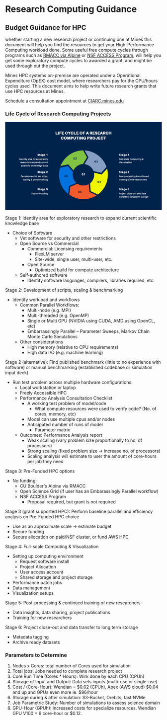 # Research Computing Guidance

## Budget Guidance for HPC

whether starting a new research project or continuing one at Mines this document 
will help you find the resources to get your High-Performance Computing workload
done. Some useful free compute cycles through programs such as 
[RMACC via Alpine](https://curc.readthedocs.io/en/latest/access/rmacc.html) or 
[NSF ACCESS Program](https://access-ci.org/), will help you get some exploratory compute 
cycles to awarded a grant, and might be used through out the project.

Mines HPC systems on-premise are operated under a Operational Expenditure (OpEX)
cost model, where researchers pay for the CPU/hours cycles used. This document 
aims to help write future research grants that use HPC resources at Mines.

Schedule a consultation appointment at 
[CIARC.mines.edu](https://helpcenter.mines.edu/TDClient/1946/Portal/Requests/TicketRequests/NewForm?ID=4GCQlvW5OYk_&RequestorType=Service)


### Life Cycle of Research Computing Projects

![Life Cycle of an HPC Project](/_static/life_cycle_hpc_project.png)

Stage 1: Identify area for exploratory research to expand current scientific knowledge base
  - Choice of Software
    - Vet software for security and other restrictions
    - Open Source vs Commercial
      - Commercial: Licensing requirements
        - FlexLM server
        - Site-wide, single user, multi-user, etc.
      - Open Source
        - Optimized build for compute architecture
    - Self-authored software
      - Identify software languages, compilers, libraries required, etc.

Stage 2: Development of scripts, scaling & benchmarking
  - Identify workload and workflows
    - Common Parallel Workflows:
      - Multi-node (e.g. MPI)
      - Multi-threaded (e.g. OpenMP)
      - Single or Multi GPU (NVIDIA using CUDA, AMD using OpenCL, etc)
      - Embarrassingly Parallel – Parameter Sweeps, Markov Chain Monte Carlo Simulations
    - Other considerations
      - High memory (relative to CPU requirements)
      - High data I/O (e.g. machine learning)

Stage 2 (alternative): Find published benchmark (little to no experience with software) or manual benchmarking (established codebase or simulation input deck)
  - Run test problem across multiple hardware configurations:
    - Local workstation or laptop
    - Freely Accessible HPC
    - Performance Analysis Consultation Checklist
      - A working test problem of model/code
        - What compute resources were used to verify code? (No. of cores, memory, etc)
      - Model can use multiple cpus and/or nodes
      - Anticipated number of runs of model
        - Parameter matrix
    - Outcomes: Performance Analysis report
      - Weak scaling (vary problem size proportionally to no. of processors)
      - Strong scaling (fixed problem size -> increase no. of processors)
      - Scaling analysis will estimate to user the amount of core-hours per job they need

Stage 3: Pre-Funded HPC options
  - No funding:
    - CU Boulder's Alpine via RMACC
    - Open Science Grid (if user has an Embarassingly Parallel workflow)
    - NSF ACCESS Program
      - Proposal required, but grant is not required

Stage 3 (grant supported HPC): Perform baseline parallel and efficiency analysis on Pre-Funded HPC choice
  - Use as an approximate scale -\> estimate budget
  - Secure funding
  - Secure allocation on paid/NSF cluster, or fund AWS HPC

Stage 4: Full-scale Computing & Visualization
  - Setting up computing environment
    - Request software install
    - Project Allocation
    - User access account
    - Shared storage and project storage
  - Performance batch jobs
  - Data management
  - Visualization setups

Stage 5: Post-processing & continued training of new researchers
  - Data insights, data sharing, project publications
  - Training for new researchers

Stage 6: Project close-out and data transfer to long term storage
  - Metadata tagging
  - Archive ready datasets

### Parameters to Determine

1. Nodes x Cores: total number of Cores used for simulation
2. Total jobs: Jobs needed to complete research project
3. Core Run Time (Cores * Hours): Wirk done by each CPU (CPUh)
4. Storage of Input and Output: Data sets inputs (multi-use or single-use)
5. Cost / (Core-Hour): Wendian = $0.02 (CPUh), Apex (AWS cloud) $0.04 and up and GPUs even more ie. $96/hour
6. Storage during & after simulation: S3-Bucket, Orebits, fast NVMe
7. Job Parametric Study: Number of simulations to assess science domain
8. GPU-Hour (GPUh): Increased costs for specialize resources. Wendian GPU V100 = 6 core-hour or $0.12.

